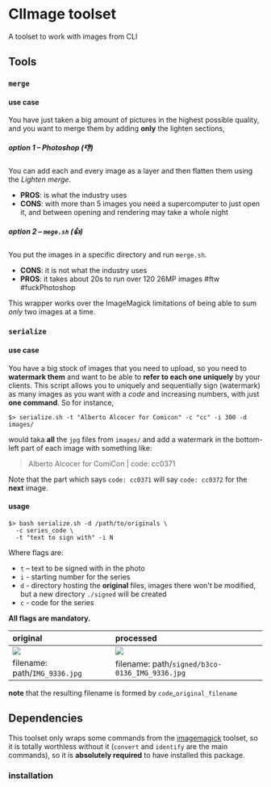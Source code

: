 # ClImage toolset
A toolset to work with images from CLI

## Tools

### `merge`

#### use case
You have just taken a big amount of pictures in the highest possible quality, and you want to merge them by adding **only** the lighten sections,

##### option 1 – Photoshop (👎)

You can add each and every image as a layer and then flatten them using the _Lighten merge_.
- **PROS**: is what the industry uses
- **CONS**: with more than 5 images you need a supercomputer to just open it, and between opening and rendering may take a whole night

##### option 2 – `mege.sh` (👍)

You put the images in a specific directory and run `merge.sh`.
- **CONS**: it is not what the industry uses
- **PROS**: it takes about 20s to run over 120 26MP images #ftw #fuckPhotoshop

This wrapper works over the ImageMagick limitations of being able to sum _only_ two images at a time.

### `serialize`

#### use case
You have a big stock of images that you need to upload, so you need to **watermark them** and want to be able to **refer to each one uniquely** by your clients. This script allows you to uniquely and sequentially sign (watermark) as many images as you want with a _code_ and increasing numbers, with just **one command**. So for instance,

`$> serialize.sh -t "Alberto Alcocer for Comicon" -c "cc" -i 300 -d images/`

would taka **all** the `jpg` files from `images/` and add a watermark in the bottom-left part of each image with something like:

> Alberto Alcocer for ComiCon | code: cc0371

Note that the part which says `code: cc0371` will say `code: cc0372` for the **next** image.


#### usage

```
$> bash serialize.sh -d /path/to/originals \
  -c series_code \
  -t "text to sign with" -i N
```

Where flags are:
- `t` – text to be signed with in the photo
- `i` - starting number for the series
- `d` - directory hosting the **original** files, images there won't be modified, but a new directory `./signed` will be created
- `c` - code for the series

**All flags are mandatory.**

original|processed
:-------|:----|
![](http://b3co.com/wp-content/uploads/2017/07/IMG_9336.jpg) | ![](http://b3co.com/wp-content/uploads/2017/07/b3co-0136_IMG_9336.jpg)
filename: path/`IMG_9336.jpg` | filename: path/`signed/b3co-0136_IMG_9336.jpg`
**note** that the resulting filename is formed by `code`\_`original_filename`

## Dependencies

This toolset only wraps some commands from the [imagemagick](http://imagemagick.org) toolset, so it is totally worthless without it (`convert` and `identify` are the main commands), so it is **absolutely required** to have installed this package.

### installation
